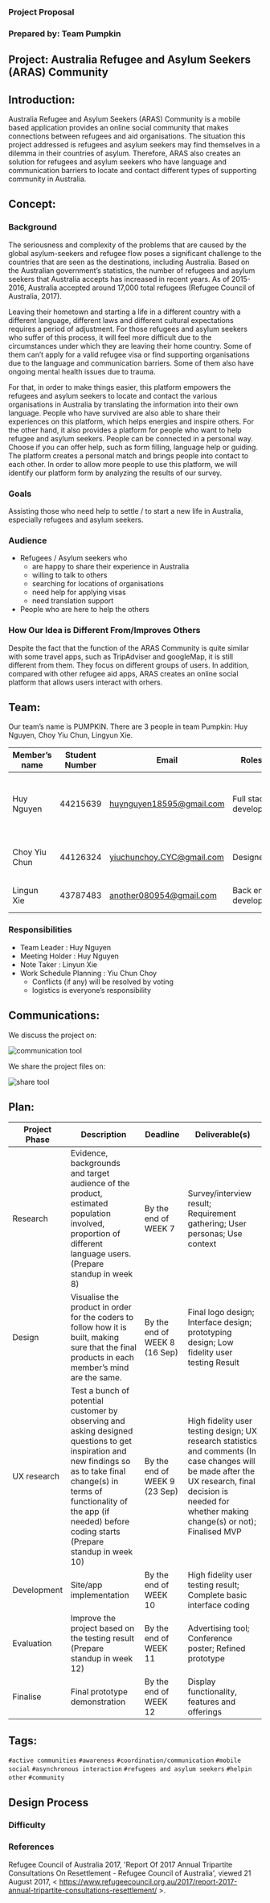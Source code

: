 ### Project Proposal
### Prepared by: Team Pumpkin 
## Project: Australia Refugee and Asylum Seekers (ARAS) Community 
## Introduction:
Australia Refugee and Asylum Seekers (ARAS) Community is a mobile based application provides an online social community that makes connections between refugees and aid organisations. The situation this project addressed is refugees and asylum seekers may find themselves in a dilemma in their countries of asylum. Therefore, ARAS also creates an solution for refugees and asylum seekers who have language and communication barriers to locate and contact different types of supporting community in Australia. 

## Concept:
### Background
The seriousness and complexity of the problems that are caused by the global asylum-seekers and refugee flow poses a significant challenge to the countries that are seen as the destinations, including Australia. Based on the Australian government’s statistics, the number of refugees and asylum seekers that Australia accepts has increased in recent years. As of 2015-2016, Australia accepted around 17,000 total refugees (Refugee Council of Australia, 2017).

Leaving their hometown and starting a life in a different country with a different language, different laws and different cultural expectations requires a period of adjustment. For those refugees and asylum seekers who suffer of this process, it will feel more difficult due to the circumstances under which they are leaving their home country. Some of them can’t apply for a valid refugee visa or find supporting organisations due to the language and communication barriers. Some of them also have ongoing mental health issues due to trauma. 

For that, in order to make things easier, this platform empowers the refugees and asylum seekers to locate and contact the various organisations in Australia by translating the information into their own language. People who have survived are also able to share their experiences on this platform, which helps energies and inspire others. For the other hand, it also provides a platform for people who want to help refugee and asylum seekers. People can be connected in a personal way. Choose if you can offer help, such as form filling, language help or guiding. The platform creates a personal match and brings people into contact to each other. In order to allow more people to use this platform, we will identify our platform form by analyzing the results of our survey.
### Goals
Assisting those who need help to settle / to start a new life in Australia, especially refugees and asylum seekers. 
### Audience
- Refugees / Asylum seekers who 
	- are happy to share their experience in Australia
	- willing to talk to others
	- searching for locations of organisations
	- need help for applying visas
	- need translation support
- People who are here to help the others 	
### How Our Idea is Different From/Improves Others
Despite the fact that the function of the ARAS Community is quite similar with some travel apps, such as TripAdviser and googleMap, it is still different from them. They focus on different groups of users. In addition, compared with other refugee aid apps, ARAS creates an online social platform that allows users interact with orhers.  

## Team:
Our team’s name is PUMPKIN. There are 3 people in team Pumpkin: Huy Nguyen, Choy Yiu Chun, Lingyun Xie.

Member’s name | Student Number | Email | Roles | Skills 
--------------| -------------- | ----- | ----- | -----
Huy Nguyen | 44215639 | huynguyen18595@gmail.com | Full stack develope | HTML, CSS, Bootstrap, Javascript(include Jquery), Java, Python, ASP.net (C#), C++
Choy Yiu Chun | 44126324 | yiuchunchoy.CYC@gmail.com | Designer | Adobe Illustrator, Photoshop, Indesign, Experience
Lingun Xie | 43787483 | another080954@gmail.com | Back end developer | HTML, CSS, Javascript, Python

### Responsibilities

- Team Leader : Huy Nguyen
- Meeting Holder : Huy Nguyen
- Note Taker : Linyun Xie
- Work Schedule Planning : Yiu Chun Choy
	- Conflicts (if any) will be resolved by voting 
	- logistics is everyone’s responsibility 

## Communications:
We discuss the project on:

![communication tool](http://i.imgur.com/v0HQF3bm.png)

We share the project files on:

![share tool](http://i.imgur.com/tYNwehzm.png)


## Plan: 

Project Phase | Description | Deadline | Deliverable(s)  
--------------| ------------| -------- | ---------------
Research| Evidence, backgrounds and target audience of the product, estimated population involved, proportion of different language users. (Prepare standup in week 8)| By the end of WEEK 7 | Survey/interview result; Requirement gathering; User personas; Use context
Design| Visualise the product in order for the coders to follow how it is built, making sure that the final products in each member’s mind are the same. | By the end of WEEK 8 (16 Sep) | Final logo design; Interface design; prototyping design; Low fidelity user testing Result 
UX research| Test a bunch of potential customer by observing and asking designed questions to get inspiration and new findings so as to take final change(s) in terms of functionality of the app (if needed) before coding starts (Prepare standup in week 10) | By the end of WEEK 9 (23 Sep) | High fidelity user testing design; UX research statistics and comments (In case changes will be made after the UX research, final decision is needed for whether making change(s) or not); Finalised MVP  
Development| Site/app implementation | By the end of WEEK 10 | High fidelity user testing result; Complete basic interface coding 
Evaluation| Improve the project based on the testing result (Prepare standup in week 12) | By the end of WEEK 11 | Advertising tool; Conference poster; Refined prototype
Finalise| Final prototype demonstration | By the end of WEEK 12 | Display functionality, features and offerings
## Tags:
`#active communities`
`#awareness` 
`#coordination/communication` 
`#mobile social` 
`#asynchronous interaction`
`#refugees and asylum seekers` 
`#helpin other`
`#community`
## Design Process
### Difficulty
### References 
Refugee Council of Australia 2017, 'Report Of 2017 Annual Tripartite Consultations On Resettlement - Refugee Council of Australia', viewed 21 August 2017, < https://www.refugeecouncil.org.au/2017/report-2017-annual-tripartite-consultations-resettlement/ >.
